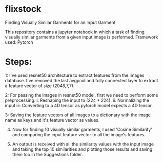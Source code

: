 # flixstock
Finding Visually Similar Garments for an Input Garment

This repository contains a jupyter notebook in which a task of finding visually similar garments from a given input image is performed. 
Framework used: Pytorch

# Steps:

1: I've used resnet50 architecture to extract features from the images database. I've removed the last avgpool and fully connected layer to extract a feature vector of size (2048,7,7).

2: For passing the images in resnet50 model, first we need to perform some preprocessing. 
    i: Reshaping the input to (224 * 224).
    ii: Normalizing the input
    iii: Converting to a 4D tensor as pytorch model expects a 4D tensor.
  
3: Saving the feature vectors of all images to a dictionary with the image name as keys and it's feature vector as values.

4. Now for finding 10 visually similar garments, I used 'Cosine Similarity' and comparing the input feature vector to all the image's features.

5. An output is received with all the similarity values with the input image and taking the top 10 similarities and plotting those results and saving them too in the Suggestions folder.
